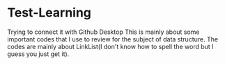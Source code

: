 # Test-Learning
Trying to connect it with Github Desktop
This is mainly about some important codes that I use to review for the subject of data structure.
The codes are mainly about LinkList(I don't know how to spell the word but I guess you just get it).
